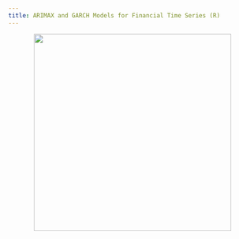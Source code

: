 ```yaml
---
title: ARIMAX and GARCH Models for Financial Time Series (R)
---
```


<object data="../../../assets/docs/series.pdf" type="application/pdf" width="700px" height="700px"></object>
<image src="../../../assets/images/under-construction_geek_man_01.png" height="400px" style="display:block;margin:auto;"></image>
